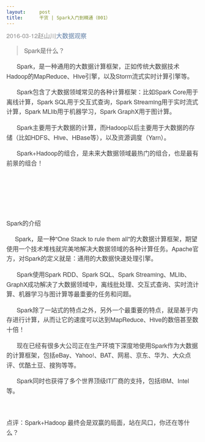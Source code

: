 ```yaml
---
layout:     post
title:      干货 | Spark入门到精通（001）
---
```

<div id="article_content" class="article_content clearfix csdn-tracking-statistics" data-pid="blog" data-mod="popu_307" data-dsm="post">
								            <link rel="stylesheet" href="https://csdnimg.cn/release/phoenix/template/css/ck_htmledit_views-f76675cdea.css">
						<div class="htmledit_views" id="content_views">
                
<div class="rich_media_meta_list" style="line-height:20px;font-size:0px;z-index:1;font-family:'Helvetica Neue', Helvetica, 'Hiragino Sans GB', 'Microsoft YaHei', Arial, sans-serif;">
<span id="post-date" class="rich_media_meta rich_media_meta_text" style="display:inline-block;vertical-align:middle;font-size:16px;color:rgb(140,140,140);">2016-03-12</span> <span class="rich_media_meta rich_media_meta_text" style="display:inline-block;vertical-align:middle;font-size:16px;color:rgb(140,140,140);">赵山川</span> <a class="rich_media_meta rich_media_meta_link rich_media_meta_nickname" id="post-user" style="color:rgb(96,127,166);vertical-align:middle;font-size:16px;">大数据观察</a></div>
<div class="rich_media_content" id="js_content" style="overflow:hidden;color:rgb(62,62,62);min-height:350px;font-family:'Helvetica Neue', Helvetica, 'Hiragino Sans GB', 'Microsoft YaHei', Arial, sans-serif;font-size:16px;line-height:25.6px;">
<blockquote style="border-left-width:3px;border-left-style:solid;border-left-color:rgb(219,219,219);">
<p style="clear:both;min-height:1em;">
<span style="line-height:1.6;">Spark是什么？</span></p>
</blockquote>
<p style="clear:both;min-height:1em;">
      Spark，是一种通用的大数据计算框架，正如传统大数据技术Hadoop的MapReduce、Hive引擎，以及Storm流式实时计算引擎等。</p>
<p style="clear:both;min-height:1em;">
      Spark包含了大数据领域常见的各种计算框架：比如Spark Core用于离线计算，Spark SQL用于交互式查询，Spark Streaming用于实时流式计算，Spark MLlib用于机器学习，Spark GraphX用于图计算。</p>
<p style="clear:both;min-height:1em;">
      Spark主要用于大数据的计算，而Hadoop以后主要用于大数据的存储（比如HDFS、Hive、HBase等），以及资源调度（Yarn）。</p>
<p style="clear:both;min-height:1em;">
      Spark+Hadoop的组合，是未来大数据领域最热门的组合，也是最有前景的组合！</p>
<p style="clear:both;min-height:1em;">
<br></p>
<p style="clear:both;min-height:1em;">
<img src="http://mmbiz.qpic.cn/mmbiz/JKjL0rWa9jk8GgKhAXpWfGCwymEIotjVWgCl2vUCTFQkq5a13icIjT2I3NLq9OwJ5DlLx4tWZ8U4uDC0KUvrN1A/640?wx_fmt=png&amp;tp=webp&amp;wxfrom=5&amp;wx_lazy=1" alt="" style="visibility:visible !important;"><br></p>
<p style="clear:both;min-height:1em;">
<br></p>
<p style="clear:both;min-height:1em;">
Spark的介绍</p>
<p style="clear:both;min-height:1em;">
     Spark，是一种"One Stack to rule them all"的大数据计算框架，期望使用一个技术堆栈就完美地解决大数据领域的各种计算任务。Apache官方，对Spark的定义就是：通用的大数据快速处理引擎。</p>
<p style="clear:both;min-height:1em;">
      Spark使用Spark RDD、Spark SQL、Spark Streaming、MLlib、GraphX成功解决了大数据领域中，离线批处理、交互式查询、实时流计算、机器学习与图计算等最重要的任务和问题。</p>
<p style="clear:both;min-height:1em;">
      Spark除了一站式的特点之外，另外一个最重要的特点，就是基于内存进行计算，从而让它的速度可以达到MapReduce、Hive的数倍甚至数十倍！</p>
<p style="clear:both;min-height:1em;">
      现在已经有很多大公司正在生产环境下深度地使用Spark作为大数据的计算框架，包括eBay、Yahoo!、BAT、网易、京东、华为、大众点评、优酷土豆、搜狗等等。</p>
<p style="clear:both;min-height:1em;">
      Spark同时也获得了多个世界顶级IT厂商的支持，包括IBM、Intel等。</p>
<p style="clear:both;min-height:1em;">
<br></p>
<p style="clear:both;min-height:1em;">
<span>点评</span>：<span style="line-height:25.6px;">Spark+Hadoop 最终会是双赢的局面，站在风口，你还在等什么？</span></p>
<p style="clear:both;min-height:1em;">
<span style="line-height:25.6px;"><br></span></p>
<p style="clear:both;min-height:1em;text-align:center;">
<span style="line-height:25.6px;"><img src="http://mmbiz.qpic.cn/mmbiz/JKjL0rWa9jk8GgKhAXpWfGCwymEIotjVQRWquendt9obI8E7nicaHSaLib4tqkOLTJ5f1lSxwybQn5EmfjO6psmw/640?wx_fmt=jpeg&amp;tp=webp&amp;wxfrom=5&amp;wx_lazy=1" alt="" style="visibility:visible !important;"><br><img src="http://mmbiz.qpic.cn/mmbiz/JKjL0rWa9jk8GgKhAXpWfGCwymEIotjVf52E8LcdFbWHQJWhrC135pp5YYibY2bYCKaVYswCZ5qEwjBPI1zt2PA/640?wx_fmt=jpeg&amp;tp=webp&amp;wxfrom=5&amp;wx_lazy=1" alt="" style="visibility:visible !important;"></span></p>
</div>
            </div>
                </div>